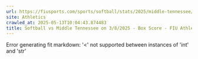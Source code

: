 ```yaml
---
url: https://fiusports.com/sports/softball/stats/2025/middle-tennessee/boxscore/12805
site: Athletics
crawled_at: 2025-05-13T10:04:43.874483
title: Softball vs Middle Tennessee on 3/8/2025 - Box Score - FIU Athletics
---
```


Error generating fit markdown: '<' not supported between instances of 'int' and 'str'